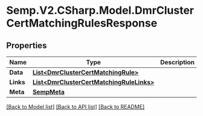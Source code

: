 # Semp.V2.CSharp.Model.DmrClusterCertMatchingRulesResponse
## Properties

Name | Type | Description | Notes
------------ | ------------- | ------------- | -------------
**Data** | [**List&lt;DmrClusterCertMatchingRule&gt;**](DmrClusterCertMatchingRule.md) |  | [optional] 
**Links** | [**List&lt;DmrClusterCertMatchingRuleLinks&gt;**](DmrClusterCertMatchingRuleLinks.md) |  | [optional] 
**Meta** | [**SempMeta**](SempMeta.md) |  | 

[[Back to Model list]](../README.md#documentation-for-models) [[Back to API list]](../README.md#documentation-for-api-endpoints) [[Back to README]](../README.md)

